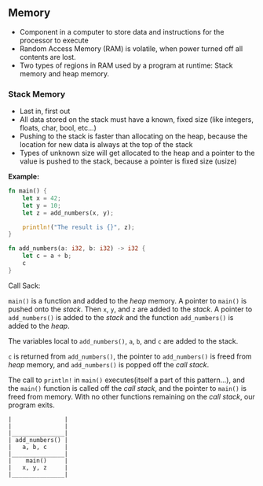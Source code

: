 ## Memory

- Component in a computer to store data and instructions for the processor to
  execute
- Random Access Memory (RAM) is volatile, when power turned off all contents are
  lost.
- Two types of regions in RAM used by a program at runtime: Stack memory and
  heap memory.

### Stack Memory

- Last in, first out
- All data stored on the stack must have a known, fixed size (like integers,
  floats, char, bool, etc...)
- Pushing to the stack is faster than allocating on the heap, because the
  location for new data is always at the top of the stack
- Types of unknown size will get allocated to the heap and a pointer to the
  value is pushed to the stack, because a pointer is fixed size (usize)

**Example:**

```rust
fn main() {
    let x = 42;
    let y = 10;
    let z = add_numbers(x, y);

    println!("The result is {}", z);
}

fn add_numbers(a: i32, b: i32) -> i32 {
    let c = a + b;
    c
}
```

Call Sack:

`main()` is a function and added to the <em>heap</em> memory. A pointer to
`main()` is pushed onto the <em>stack</em>. Then `x`, `y`, and `z` are added to
the <em>stack</em>. A pointer to `add_numbers()` is added to the <em>stack</em>
and the function `add_numbers()` is added to the <em>heap</em>.

The variables local to `add_numbers()`, `a`, `b`, and `c` are added to the stack.

`c` is returned from `add_numbers()`, the pointer to `add_numbers()` is freed from
<em>heap</em> memory, and `add_numbers()` is popped off the <em>call stack</em>.

The call to `println!` in `main()` executes(itself a part of this pattern...),
and the `main()` function is called off the <em>call stack</em>, and the
pointer to `main()` is freed from memory. With no other functions remaining
on the <em>call stack</em>, our program exits.

```
|               |
|               |
|_______________|
| add_numbers() |
|   a, b, c     |
|_______________|
|    main()     |
|   x, y, z     |
|_______________|
```
